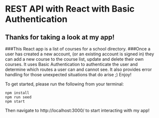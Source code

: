 # REST API with React with Basic Authentication

## Thanks for taking a look at my app! 
###This React app is a list of courses for a school directory. 
###Once a user has created a new account, (or an existing account is signed in) they can add a new course to the course list, update and delete their own courses. It uses Basic Authentication to authenticate the user and determine which routes a user can and cannot see. It also provides error handling for those unexpected situations that do arise ;) Enjoy!

To get started, please run the following from your terminal:
```
npm install
npm run seed
npm start
```

Then navigate to http://localhost:3000/ to start interacting with my app!
